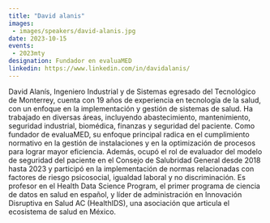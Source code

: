 ```yaml
---
title: "David alanis"
images:
 - images/speakers/david-alanis.jpg
date: 2023-10-15
events:
 - 2023mty
designation: Fundador en evaluaMED
linkedin: https://www.linkedin.com/in/davidalanis/
---
```


David Alanís, Ingeniero Industrial y de Sistemas egresado del Tecnológico de Monterrey, cuenta con 19 años de experiencia en tecnología de la salud, con un enfoque en la implementación y gestión de sistemas de salud. Ha trabajado en diversas áreas, incluyendo abastecimiento, mantenimiento, seguridad industrial, biomédica, finanzas y seguridad del paciente. Como fundador de evaluaMED, su enfoque principal radica en el cumplimiento normativo en la gestión de instalaciones y en la optimización de procesos para lograr mayor eficiencia. Además, ocupó el rol de evaluador del modelo de seguridad del paciente en el Consejo de Salubridad General desde 2018 hasta 2023 y participó en la implementación de normas relacionadas con factores de riesgo psicosocial, igualdad laboral y no discriminación. Es profesor en el Health Data Science Program, el primer programa de ciencia de datos en salud en español, y líder de administración en Innovación Disruptiva en Salud AC (HealthIDS), una asociación que articula el ecosistema de salud en México.
